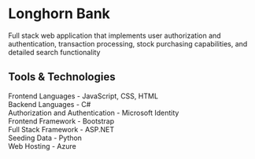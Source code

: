 # Longhorn Bank

Full stack web application that implements user authorization and authentication, transaction processing, stock purchasing capabilities, and detailed search functionality

## Tools & Technologies

Frontend Languages - JavaScript, CSS, HTML <br>
Backend Languages - C# <br>
Authorization and Authentication - Microsoft Identity <br>
Frontend Framework - Bootstrap <br> 
Full Stack Framework - ASP.NET <br>
Seeding Data - Python <br>
Web Hosting - Azure <br>
